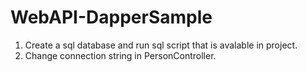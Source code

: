 # WebAPI-DapperSample
1. Create a sql database and run sql script that is avalable in project.
2. Change connection string in PersonController.
